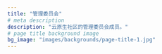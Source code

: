 ```yaml
---
title: "管理委员会"
# meta description
description: "云原生社区的管理委员会成员。"
# page title background image
bg_image: "images/backgrounds/page-title-1.jpg"
---
```

